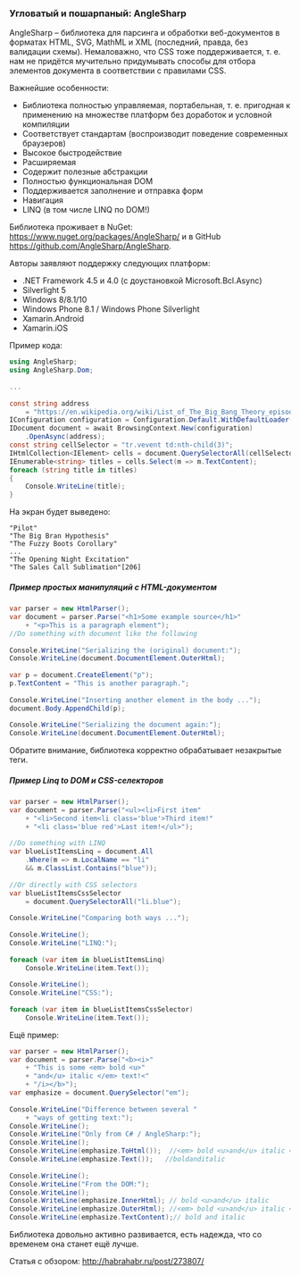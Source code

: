 ﻿### Угловатый и пошарпаный: AngleSharp

AngleSharp – библиотека для парсинга и обработки веб-документов в форматах HTML, SVG, MathML и XML (последний, правда, без валидации схемы). Немаловажно, что CSS тоже поддерживается, т. е. нам не придётся мучительно придумывать способы для отбора элементов документа в соответствии с правилами CSS.

Важнейшие особенности:

* Библиотека полностью управляемая, портабельная, т. е. пригодная к применению на множестве платформ без доработок и условной компиляции
* Соответствует стандартам (воспроизводит поведение современных браузеров)
* Высокое быстродействие
* Расширяемая
* Содержит полезные абстракции
* Полностью функциональная DOM
* Поддерживается заполнение и отправка форм
* Навигация
* LINQ (в том числе LINQ по DOM!)

Библиотека проживает в NuGet: https://www.nuget.org/packages/AngleSharp/ и в GitHub https://github.com/AngleSharp/AngleSharp.

Авторы заявляют поддержку следующих платформ:

* .NET Framework 4.5 и 4.0 (с доустановкой Microsoft.Bcl.Async)
* Silverlight 5
* Windows 8/8.1/10
* Windows Phone 8.1 / Windows Phone Silverlight
* Xamarin.Android
* Xamarin.iOS

Пример кода:

```csharp
using AngleSharp;
using AngleSharp.Dom;
 
...
 
const string address 
    = "https://en.wikipedia.org/wiki/List_of_The_Big_Bang_Theory_episodes";
IConfiguration configuration = Configuration.Default.WithDefaultLoader();
IDocument document = await BrowsingContext.New(configuration)
    .OpenAsync(address);
const string cellSelector = "tr.vevent td:nth-child(3)";
IHtmlCollection<IElement> cells = document.QuerySelectorAll(cellSelector);
IEnumerable<string> titles = cells.Select(m => m.TextContent);
foreach (string title in titles)
{
    Console.WriteLine(title);
}
```

На экран будет выведено:

```
"Pilot"
"The Big Bran Hypothesis"
"The Fuzzy Boots Corollary"
...
"The Opening Night Excitation"
"The Sales Call Sublimation"[206]
```

##### Пример простых манипуляций с HTML-документом

```csharp
var parser = new HtmlParser();
var document = parser.Parse("<h1>Some example source</h1>"
    + "<p>This is a paragraph element");
//Do something with document like the following
 
Console.WriteLine("Serializing the (original) document:");
Console.WriteLine(document.DocumentElement.OuterHtml);
 
var p = document.CreateElement("p");
p.TextContent = "This is another paragraph.";
 
Console.WriteLine("Inserting another element in the body ...");
document.Body.AppendChild(p);
 
Console.WriteLine("Serializing the document again:");
Console.WriteLine(document.DocumentElement.OuterHtml);
```

Обратите внимание, библиотека корректно обрабатывает незакрытые теги.

##### Пример Linq to DOM и CSS-селекторов

```csharp
var parser = new HtmlParser();
var document = parser.Parse("<ul><li>First item"
    + "<li>Second item<li class='blue'>Third item!"
    + "<li class='blue red'>Last item!</ul>");
 
//Do something with LINQ
var blueListItemsLinq = document.All
    .Where(m => m.LocalName == "li"
    && m.ClassList.Contains("blue"));
 
//Or directly with CSS selectors
var blueListItemsCssSelector 
    = document.QuerySelectorAll("li.blue");
 
Console.WriteLine("Comparing both ways ...");
 
Console.WriteLine();
Console.WriteLine("LINQ:");
 
foreach (var item in blueListItemsLinq)
    Console.WriteLine(item.Text());
 
Console.WriteLine();
Console.WriteLine("CSS:");
 
foreach (var item in blueListItemsCssSelector)
    Console.WriteLine(item.Text());
```

Ещё пример:

```csharp
var parser = new HtmlParser();
var document = parser.Parse("<b><i>"
    + "This is some <em> bold <u>"
    + "and</u> italic </em> text!<"
    + "/i></b>");
var emphasize = document.QuerySelector("em");
 
Console.WriteLine("Difference between several "
    + "ways of getting text:");
Console.WriteLine();
Console.WriteLine("Only from C# / AngleSharp:");
Console.WriteLine();
Console.WriteLine(emphasize.ToHtml());  //<em> bold <u>and</u> italic </em>
Console.WriteLine(emphasize.Text());   //boldanditalic
 
Console.WriteLine();
Console.WriteLine("From the DOM:");
Console.WriteLine();
Console.WriteLine(emphasize.InnerHtml); // bold <u>and</u> italic
Console.WriteLine(emphasize.OuterHtml); //<em> bold <u>and</u> italic </em>
Console.WriteLine(emphasize.TextContent);// bold and italic 
```

Библиотека довольно активно развивается, есть надежда, что со временем она станет ещё лучше.

Статья с обзором: http://habrahabr.ru/post/273807/
